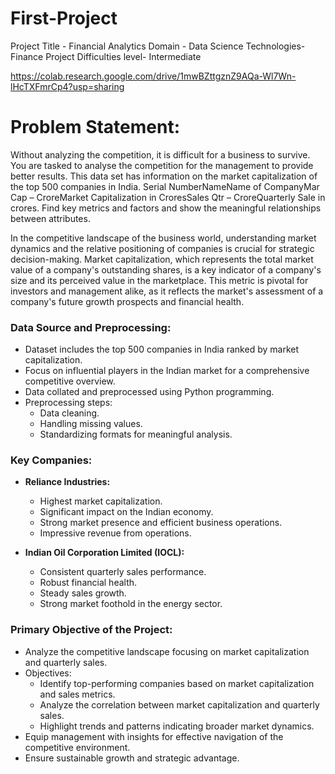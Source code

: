 # First-Project
Project Title - Financial Analytics
Domain - Data Science
Technologies-Finance
Project Difficulties level- Intermediate

https://colab.research.google.com/drive/1mwBZttgznZ9AQa-Wl7Wn-lHcTXFmrCp4?usp=sharing


# Problem Statement:

 Without analyzing the competition, it is difficult for a business to survive. You are
 tasked to analyse the competition for the management to provide better results. This
 data set has information on the market capitalization of the top 500 companies in India.
 Serial NumberNameName of CompanyMar Cap – CroreMarket Capitalization in
 CroresSales Qtr – CroreQuarterly Sale in crores. Find key metrics and factors and
 show the meaningful relationships between attributes.

In the competitive landscape of the business world, understanding market dynamics and the
relative positioning of companies is crucial for strategic decision-making. Market capitalization, 
which represents the total market value of a company's outstanding shares, is a key indicator of 
a company's size and its perceived value in the marketplace. This metric is pivotal for investors and 
management alike, as it reflects the market's assessment of a company's future growth prospects and financial health.


### Data Source and Preprocessing:
- Dataset includes the top 500 companies in India ranked by market capitalization.
- Focus on influential players in the Indian market for a comprehensive competitive overview.
- Data collated and preprocessed using Python programming.
- Preprocessing steps:
  - Data cleaning.
  - Handling missing values.
  - Standardizing formats for meaningful analysis.

### Key Companies:
- **Reliance Industries:**
  - Highest market capitalization.
  - Significant impact on the Indian economy.
  - Strong market presence and efficient business operations.
  - Impressive revenue from operations.

- **Indian Oil Corporation Limited (IOCL):**
  - Consistent quarterly sales performance.
  - Robust financial health.
  - Steady sales growth.
  - Strong market foothold in the energy sector.

### Primary Objective of the Project:
- Analyze the competitive landscape focusing on market capitalization and quarterly sales.
- Objectives:
  - Identify top-performing companies based on market capitalization and sales metrics.
  - Analyze the correlation between market capitalization and quarterly sales.
  - Highlight trends and patterns indicating broader market dynamics.
- Equip management with insights for effective navigation of the competitive environment.
- Ensure sustainable growth and strategic advantage.

